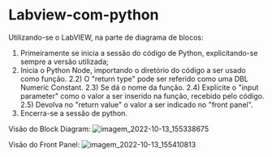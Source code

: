 # Labview-com-python

Utilizando-se o LabVIEW, na parte de diagrama de blocos:
1) Primeiramente se inicia a sessão do código de Python, explicitando-se sempre a versão utilizada;
2) Inicia o Python Node, importando o diretório do código a ser usado como função. 
2.2) O "return type" pode ser referido como uma DBL Numeric Constant.
2.3) Se dá o nome da função.
2.4) Explicite o "input parameter" como o valor a ser inserido na função, recebido pelo código.
2.5) Devolva no "return value" o valor a ser indicado no "front panel".
3) Encerra-se a sessão de python.

Visão do Block Diagram:
![imagem_2022-10-13_155338675](https://user-images.githubusercontent.com/108031562/195682084-b3bd6f4c-26bd-4b6e-bb0b-802e6d40362e.png)

Visão do Front Panel:
![imagem_2022-10-13_155410813](https://user-images.githubusercontent.com/108031562/195682186-7378abfe-3477-4426-89d0-58097f588bea.png)
